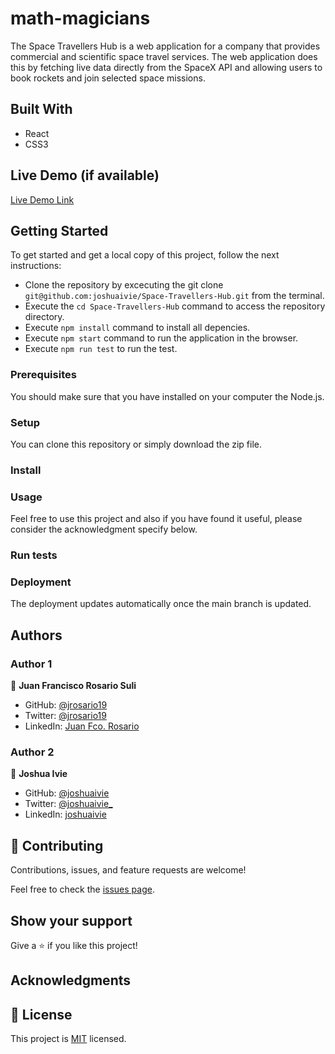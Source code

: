 # math-magicians

The Space Travellers Hub is a web application for a company that provides commercial and scientific space travel services. The web application does this by fetching live data directly from the SpaceX API and allowing users to book rockets and join selected space missions.

## Built With

- React
- CSS3

## Live Demo (if available)

[Live Demo Link]()

## Getting Started

To get started and get a local copy of this project, follow the next instructions:

- Clone the repository by excecuting the git clone `git@github.com:joshuaivie/Space-Travellers-Hub.git` from the terminal.
- Execute the `cd Space-Travellers-Hub` command to access the repository directory.
- Execute `npm install` command to install all depencies.
- Execute `npm start` command to run the application in the browser.
- Execute `npm run test` to run the test.

### Prerequisites

You should make sure that you have installed on your computer the Node.js.

### Setup

You can clone this repository or simply download the zip file.

### Install

### Usage

Feel free to use this project and also if you have found it useful, please consider the acknowledgment specify below.

### Run tests

### Deployment

The deployment updates automatically once the main branch is updated.

## Authors

### Author 1

👤 **Juan Francisco Rosario Suli**

- GitHub: [@jrosario19](https://github.com/jrosario19)
- Twitter: [@jrosario19](https://twitter.com/jrosario19)
- LinkedIn: [Juan Fco. Rosario](https://linkedin.com/in/juan-francisco-rosario-suli-44595051)

### Author 2

👤 **Joshua Ivie**

- GitHub: [@joshuaivie](https://github.com/joshuaivie)
- Twitter: [@joshuaivie\_](https://twitter.com/joshuaivie_)
- LinkedIn: [joshuaivie](https://linkedin.com/in/joshuaivie)

## 🤝 Contributing

Contributions, issues, and feature requests are welcome!

Feel free to check the [issues page](https://github.com/joshuaivie/Space-Travellers-Hub/issues).

## Show your support

Give a ⭐️ if you like this project!

## Acknowledgments

## 📝 License

This project is [MIT](./MIT.md) licensed.
